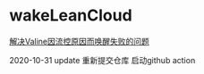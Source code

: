 # wakeLeanCloud

[解决Valine因流控原因而唤醒失败的问题](https://shenshilei1022.gitee.io/post/ac2/)

2020-10-31 update 重新提交仓库 启动github action
